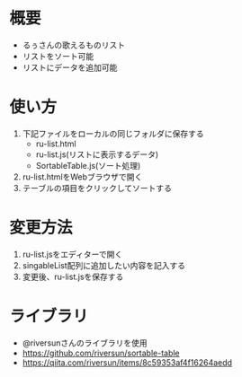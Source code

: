 # 概要
- るぅさんの歌えるものリスト
- リストをソート可能
- リストにデータを追加可能


# 使い方
1. 下記ファイルをローカルの同じフォルダに保存する
    - ru-list.html
    - ru-list.js(リストに表示するデータ)
    - SortableTable.js(ソート処理)
2. ru-list.htmlをWebブラウザで開く
3. テーブルの項目をクリックしてソートする


# 変更方法
1. ru-list.jsをエディターで開く
2. singableList配列に追加したい内容を記入する
3. 変更後、ru-list.jsを保存する


# ライブラリ
- @riversunさんのライブラリを使用
- https://github.com/riversun/sortable-table
- https://qiita.com/riversun/items/8c59353af4f16264aedd

